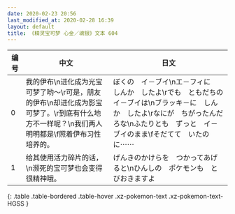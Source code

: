 ```yaml
---
date: 2020-02-23 20:56
last_modified_at: 2020-02-28 16:39
layout: default
title: 《精灵宝可梦 心金／魂银》文本 604
---
```

| 编号 | 中文 | 日文 |
| ---- | ---- | ---- |
| 0 | 我的伊布\n进化成为光宝可梦了哟～\r可是，朋友的伊布\n却进化成为影宝可梦了。\r到底有什么地方不一样呢？\n我们两人明明都是\f照着伊布习性培养的。 | ぼくの　イ－ブイ\nエ－フィに　しんか　したよ\rでも　ともだちの　イ－ブイは\nブラッキ－に　しんか　したよ\rなにが　ちがったんだろな\nふたりとも　ずっと　イ－ブイのまま\fそだてて　いたのに⋯⋯ |
| 1 | 给其使用活力碎片的话，\n濒死的宝可梦也会变得很精神哦。 | げんきのかけらを　つかってあげると\nひんしの　ポケモンも　とびおきますよ |
{: .table .table-bordered .table-hover .xz-pokemon-text .xz-pokemon-text-HGSS }